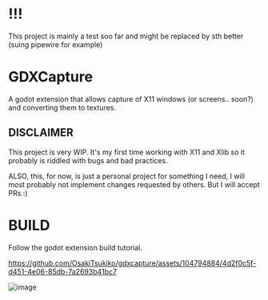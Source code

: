 # !!!
This project is mainly a test soo far and might be replaced by sth better (suing pipewire for example)

# GDXCapture
A godot extension that allows capture of X11 windows (or screens.. soon?) and converting them to textures.
  
## DISCLAIMER
This project is very WIP. It's my first time working with X11 and Xlib so it probably is riddled with bugs and bad practices.
  
ALSO, this, for now, is just a personal project for something I need, I will most probably not implement changes requested by others. But I will accept PRs :)
  
# BUILD
Follow the godot extension build tutorial.
  

https://github.com/OsakiTsukiko/gdxcapture/assets/104794884/4d2f0c5f-d451-4e06-85db-7a2693b41bc7

![image](https://github.com/OsakiTsukiko/gdxcapture/assets/104794884/b3d7a94e-cef4-401c-bc03-bb9cc5ff4ba1)
